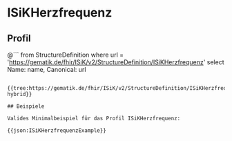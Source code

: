 # ISiKHerzfrequenz

## Profil

@```
from StructureDefinition where url = 'https://gematik.de/fhir/ISiK/v2/StructureDefinition/ISiKHerzfrequenz' select Name: name, Canonical: url
```

{{tree:https://gematik.de/fhir/ISiK/v2/StructureDefinition/ISiKHerzfrequenz, hybrid}}

## Beispiele

Valides Minimalbeispiel für das Profil ISiKHerzfrequenz:

{{json:ISiKHerzfrequenzExample}}